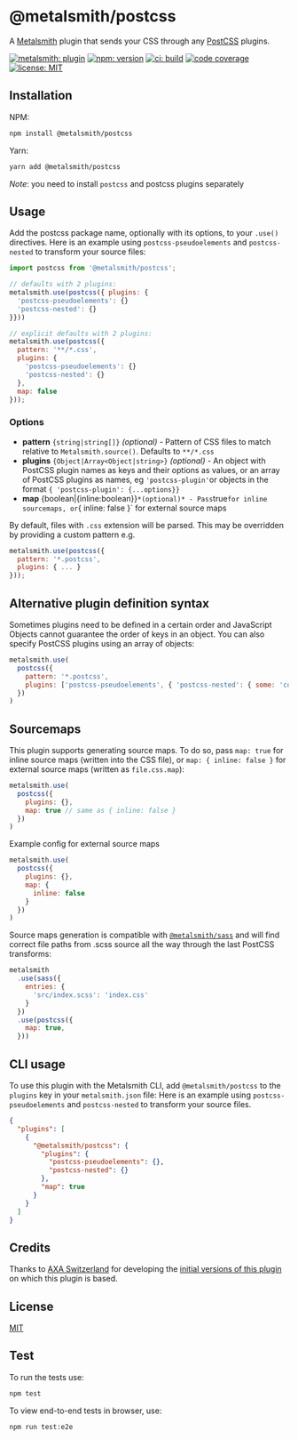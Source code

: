 # @metalsmith/postcss

A [Metalsmith](http://metalsmith.io) plugin that sends your CSS through any [PostCSS](https://github.com/postcss/postcss) plugins.

[![metalsmith: plugin][metalsmith-badge]][metalsmith-url]
[![npm: version][npm-badge]][npm-url]
[![ci: build][ci-badge]][ci-url]
[![code coverage][codecov-badge]][codecov-url]
[![license: MIT][license-badge]][license-url]

## Installation

NPM:

```sh
npm install @metalsmith/postcss
```

Yarn:

```sh
yarn add @metalsmith/postcss
```

_Note_: you need to install `postcss` and postcss plugins separately

## Usage

Add the postcss package name, optionally with its options, to your `.use()` directives.
Here is an example using `postcss-pseudoelements` and `postcss-nested` to transform your source files:

```js
import postcss from '@metalsmith/postcss';

// defaults with 2 plugins:
metalsmith.use(postcss({ plugins: {
  'postcss-pseudoelements': {}
  'postcss-nested': {}
}}))

// explicit defaults with 2 plugins:
metalsmith.use(postcss({
  pattern: '**/*.css',
  plugins: {
    'postcss-pseudoelements': {}
    'postcss-nested': {}
  },
  map: false
}));
```

### Options

- **pattern** `{string|string[]}` _(optional)_ - Pattern of CSS files to match relative to `Metalsmith.source()`. Defaults to `**/*.css`
- **plugins** `{Object|Array<Object|string>}` _(optional)_ - An object with PostCSS plugin names as keys and their options as values, or an array of PostCSS plugins as names, eg `'postcss-plugin'`or objects in the format `{ 'postcss-plugin': {...options}}`
- **map** {boolean|{inline:boolean}}`*(optional)* - Pass`true`for inline sourcemaps, or`{ inline: false }` for external source maps

By default, files with `.css` extension will be parsed. This may be overridden
by providing a custom pattern e.g.

```js
metalsmith.use(postcss({
  pattern: '*.postcss',
  plugins: { ... }
}));
```

## Alternative plugin definition syntax

Sometimes plugins need to be defined in a certain order and JavaScript Objects cannot guarantee the order of keys in an object. You can also specify PostCSS plugins using an array of objects:

```js
metalsmith.use(
  postcss({
    pattern: '*.postcss',
    plugins: ['postcss-pseudoelements', { 'postcss-nested': { some: 'config' } }]
  })
)
```

## Sourcemaps

This plugin supports generating source maps. To do so, pass `map: true` for inline source maps (written into the CSS file), or `map: { inline: false }` for external source maps (written as `file.css.map`):

```js
metalsmith.use(
  postcss({
    plugins: {},
    map: true // same as { inline: false }
  })
)
```

Example config for external source maps

```js
metalsmith.use(
  postcss({
    plugins: {},
    map: {
      inline: false
    }
  })
)
```

Source maps generation is compatible with [`@metalsmith/sass`](https://github.com/metalsmith/sass) and will find correct file paths from .scss source all the way through the last PostCSS transforms:

```js
metalsmith
  .use(sass({
    entries: {
      'src/index.scss': 'index.css'
    }
  })
  .use(postcss({
    map: true,
  }))
```

## CLI usage

To use this plugin with the Metalsmith CLI, add `@metalsmith/postcss` to the `plugins` key in your `metalsmith.json` file:
Here is an example using `postcss-pseudoelements` and `postcss-nested` to transform your source files.

```json
{
  "plugins": [
    {
      "@metalsmith/postcss": {
        "plugins": {
          "postcss-pseudoelements": {},
          "postcss-nested": {}
        },
        "map": true
      }
    }
  ]
}
```

## Credits

Thanks to [AXA Switzerland](https://github.com/axa-ch) for developing the [initial versions of this plugin](https://github.com/axa-ch/@metalsmith/postcss) on which this plugin is based.

## License

[MIT][license-url]

## Test

To run the tests use:

```sh
npm test
```

To view end-to-end tests in browser, use:

```sh
npm run test:e2e
```

[npm-badge]: https://img.shields.io/npm/v/@metalsmith/postcss.svg
[npm-url]: https://www.npmjs.com/package/@metalsmith/postcss
[ci-url]: https://github.com/metalsmith/postcss/actions/workflows/test.yml
[ci-badge]: https://github.com/metalsmith/postcss/actions/workflows/test.yml/badge.svg
[metalsmith-badge]: https://img.shields.io/badge/metalsmith-core_plugin-green.svg?longCache=true
[metalsmith-url]: https://metalsmith.io
[codecov-badge]: https://img.shields.io/coveralls/github/metalsmith/postcss
[codecov-url]: https://coveralls.io/github/metalsmith/postcss
[license-badge]: https://img.shields.io/github/license/metalsmith/postcss
[license-url]: LICENSE
